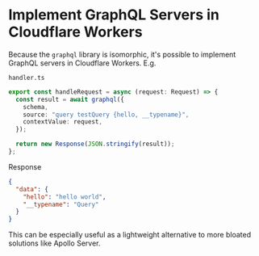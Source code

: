 # Implement GraphQL Servers in Cloudflare Workers

Because the `graphql` library is isomorphic, it's possible to implement GraphQL servers in Cloudflare Workers. E.g.

`handler.ts`

```typescript
export const handleRequest = async (request: Request) => {
  const result = await graphql({
    schema,
    source: "query testQuery {hello, __typename}",
    contextValue: request,
  });

  return new Response(JSON.stringify(result));
};
```

Response

```json
{
  "data": {
    "hello": "hello world",
    "__typename": "Query"
  }
}
```

This can be especially useful as a lightweight alternative to more bloated solutions like Apollo Server.
